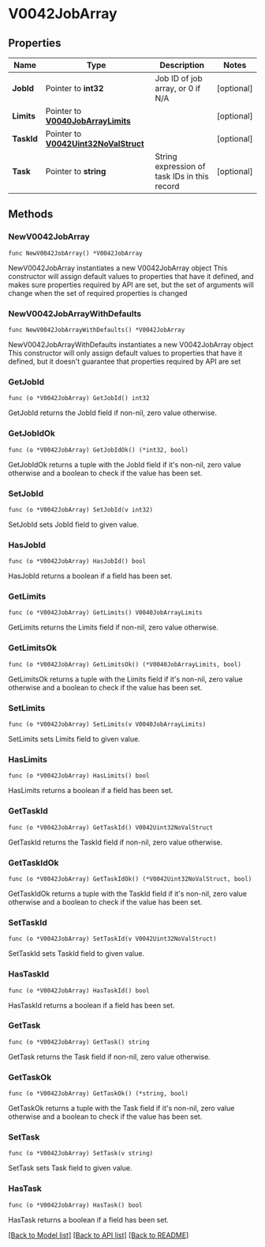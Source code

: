 # V0042JobArray

## Properties

Name | Type | Description | Notes
------------ | ------------- | ------------- | -------------
**JobId** | Pointer to **int32** | Job ID of job array, or 0 if N/A | [optional] 
**Limits** | Pointer to [**V0040JobArrayLimits**](V0040JobArrayLimits.md) |  | [optional] 
**TaskId** | Pointer to [**V0042Uint32NoValStruct**](V0042Uint32NoValStruct.md) |  | [optional] 
**Task** | Pointer to **string** | String expression of task IDs in this record | [optional] 

## Methods

### NewV0042JobArray

`func NewV0042JobArray() *V0042JobArray`

NewV0042JobArray instantiates a new V0042JobArray object
This constructor will assign default values to properties that have it defined,
and makes sure properties required by API are set, but the set of arguments
will change when the set of required properties is changed

### NewV0042JobArrayWithDefaults

`func NewV0042JobArrayWithDefaults() *V0042JobArray`

NewV0042JobArrayWithDefaults instantiates a new V0042JobArray object
This constructor will only assign default values to properties that have it defined,
but it doesn't guarantee that properties required by API are set

### GetJobId

`func (o *V0042JobArray) GetJobId() int32`

GetJobId returns the JobId field if non-nil, zero value otherwise.

### GetJobIdOk

`func (o *V0042JobArray) GetJobIdOk() (*int32, bool)`

GetJobIdOk returns a tuple with the JobId field if it's non-nil, zero value otherwise
and a boolean to check if the value has been set.

### SetJobId

`func (o *V0042JobArray) SetJobId(v int32)`

SetJobId sets JobId field to given value.

### HasJobId

`func (o *V0042JobArray) HasJobId() bool`

HasJobId returns a boolean if a field has been set.

### GetLimits

`func (o *V0042JobArray) GetLimits() V0040JobArrayLimits`

GetLimits returns the Limits field if non-nil, zero value otherwise.

### GetLimitsOk

`func (o *V0042JobArray) GetLimitsOk() (*V0040JobArrayLimits, bool)`

GetLimitsOk returns a tuple with the Limits field if it's non-nil, zero value otherwise
and a boolean to check if the value has been set.

### SetLimits

`func (o *V0042JobArray) SetLimits(v V0040JobArrayLimits)`

SetLimits sets Limits field to given value.

### HasLimits

`func (o *V0042JobArray) HasLimits() bool`

HasLimits returns a boolean if a field has been set.

### GetTaskId

`func (o *V0042JobArray) GetTaskId() V0042Uint32NoValStruct`

GetTaskId returns the TaskId field if non-nil, zero value otherwise.

### GetTaskIdOk

`func (o *V0042JobArray) GetTaskIdOk() (*V0042Uint32NoValStruct, bool)`

GetTaskIdOk returns a tuple with the TaskId field if it's non-nil, zero value otherwise
and a boolean to check if the value has been set.

### SetTaskId

`func (o *V0042JobArray) SetTaskId(v V0042Uint32NoValStruct)`

SetTaskId sets TaskId field to given value.

### HasTaskId

`func (o *V0042JobArray) HasTaskId() bool`

HasTaskId returns a boolean if a field has been set.

### GetTask

`func (o *V0042JobArray) GetTask() string`

GetTask returns the Task field if non-nil, zero value otherwise.

### GetTaskOk

`func (o *V0042JobArray) GetTaskOk() (*string, bool)`

GetTaskOk returns a tuple with the Task field if it's non-nil, zero value otherwise
and a boolean to check if the value has been set.

### SetTask

`func (o *V0042JobArray) SetTask(v string)`

SetTask sets Task field to given value.

### HasTask

`func (o *V0042JobArray) HasTask() bool`

HasTask returns a boolean if a field has been set.


[[Back to Model list]](../README.md#documentation-for-models) [[Back to API list]](../README.md#documentation-for-api-endpoints) [[Back to README]](../README.md)


